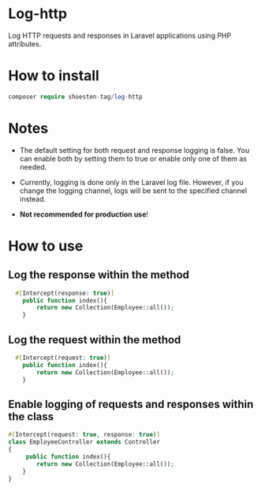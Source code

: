 # Log-http
Log HTTP requests and responses in Laravel applications using PHP attributes.


# How to install 
```php
composer require shoesten-tag/log-http
```
# Notes
* The default setting for both request and response logging is false. You can enable both by setting them to true or enable only one of them as needed.

* Currently, logging is done only in the Laravel log file. However, if you change the logging channel, logs will be sent to the specified channel instead.

* __Not recommended for production use__!

# How to use 

## Log the response within the method
```php
  #[Intercept(response: true)]
    public function index(){
        return new Collection(Employee::all());
    }
```

## Log the request within the method
```php
  #[Intercept(request: true)]
    public function index(){
        return new Collection(Employee::all());
    }
```

## Enable logging of requests and responses within the class
```php
#[Intercept(request: true, response: true)]
class EmployeeController extends Controller
{
     public function index(){
        return new Collection(Employee::all());
    }
}



